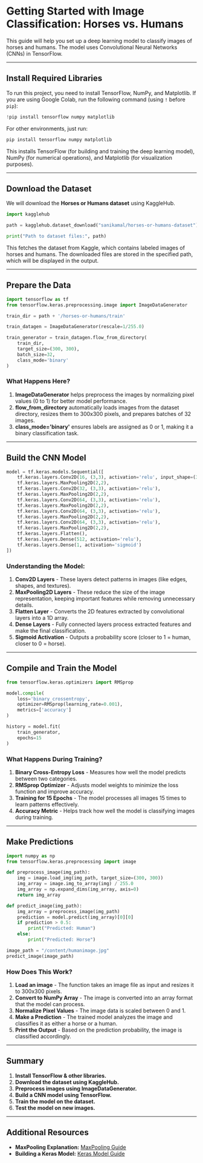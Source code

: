 # Getting Started with Image Classification: Horses vs. Humans

This guide will help you set up a deep learning model to classify images of horses and humans. The model uses Convolutional Neural Networks (CNNs) in TensorFlow.

---

## Install Required Libraries
To run this project, you need to install TensorFlow, NumPy, and Matplotlib. If you are using Google Colab, run the following command (using `!` before `pip`):

```python
!pip install tensorflow numpy matplotlib
```

For other environments, just run:
```bash
pip install tensorflow numpy matplotlib
```

This installs TensorFlow (for building and training the deep learning model), NumPy (for numerical operations), and Matplotlib (for visualization purposes).

---

## Download the Dataset
We will download the **Horses or Humans dataset** using KaggleHub.

```python
import kagglehub

path = kagglehub.dataset_download("sanikamal/horses-or-humans-dataset")

print("Path to dataset files:", path)
```

This fetches the dataset from Kaggle, which contains labeled images of horses and humans. The downloaded files are stored in the specified path, which will be displayed in the output.

---

## Prepare the Data

```python
import tensorflow as tf
from tensorflow.keras.preprocessing.image import ImageDataGenerator

train_dir = path + '/horses-or-humans/train'

train_datagen = ImageDataGenerator(rescale=1/255.0)

train_generator = train_datagen.flow_from_directory(
    train_dir,
    target_size=(300, 300),
    batch_size=32,
    class_mode='binary'
)
```

### What Happens Here?
1. **ImageDataGenerator** helps preprocess the images by normalizing pixel values (0 to 1) for better model performance.
2. **flow_from_directory** automatically loads images from the dataset directory, resizes them to 300x300 pixels, and prepares batches of 32 images.
3. **class_mode='binary'** ensures labels are assigned as 0 or 1, making it a binary classification task.

---

## Build the CNN Model

```python
model = tf.keras.models.Sequential([
    tf.keras.layers.Conv2D(16, (3,3), activation='relu', input_shape=(300, 300, 3)),
    tf.keras.layers.MaxPooling2D(2,2),
    tf.keras.layers.Conv2D(32, (3,3), activation='relu'),
    tf.keras.layers.MaxPooling2D(2,2),
    tf.keras.layers.Conv2D(64, (3,3), activation='relu'),
    tf.keras.layers.MaxPooling2D(2,2),
    tf.keras.layers.Conv2D(64, (3,3), activation='relu'),
    tf.keras.layers.MaxPooling2D(2,2),
    tf.keras.layers.Conv2D(64, (3,3), activation='relu'),
    tf.keras.layers.MaxPooling2D(2,2),
    tf.keras.layers.Flatten(),
    tf.keras.layers.Dense(512, activation='relu'),
    tf.keras.layers.Dense(1, activation='sigmoid')
])
```

### Understanding the Model:
1. **Conv2D Layers** - These layers detect patterns in images (like edges, shapes, and textures).
2. **MaxPooling2D Layers** - These reduce the size of the image representation, keeping important features while removing unnecessary details.
3. **Flatten Layer** - Converts the 2D features extracted by convolutional layers into a 1D array.
4. **Dense Layers** - Fully connected layers process extracted features and make the final classification.
5. **Sigmoid Activation** - Outputs a probability score (closer to 1 = human, closer to 0 = horse).

---

## Compile and Train the Model

```python
from tensorflow.keras.optimizers import RMSprop

model.compile(
    loss='binary_crossentropy',
    optimizer=RMSprop(learning_rate=0.001),
    metrics=['accuracy']
)

history = model.fit(
    train_generator,
    epochs=15
)
```

### What Happens During Training?
1. **Binary Cross-Entropy Loss** - Measures how well the model predicts between two categories.
2. **RMSprop Optimizer** - Adjusts model weights to minimize the loss function and improve accuracy.
3. **Training for 15 Epochs** - The model processes all images 15 times to learn patterns effectively.
4. **Accuracy Metric** - Helps track how well the model is classifying images during training.

---

## Make Predictions

```python
import numpy as np
from tensorflow.keras.preprocessing import image

def preprocess_image(img_path):
    img = image.load_img(img_path, target_size=(300, 300))
    img_array = image.img_to_array(img) / 255.0
    img_array = np.expand_dims(img_array, axis=0)
    return img_array

def predict_image(img_path):
    img_array = preprocess_image(img_path)
    prediction = model.predict(img_array)[0][0]
    if prediction > 0.5:
        print("Predicted: Human")
    else:
        print("Predicted: Horse")

image_path = "/content/humanimage.jpg"
predict_image(image_path)
```

### How Does This Work?
1. **Load an image** - The function takes an image file as input and resizes it to 300x300 pixels.
2. **Convert to NumPy Array** - The image is converted into an array format that the model can process.
3. **Normalize Pixel Values** - The image data is scaled between 0 and 1.
4. **Make a Prediction** - The trained model analyzes the image and classifies it as either a horse or a human.
5. **Print the Output** - Based on the prediction probability, the image is classified accordingly.

---

## Summary
1. **Install TensorFlow & other libraries.**
2. **Download the dataset using KaggleHub.**
3. **Preprocess images using ImageDataGenerator.**
4. **Build a CNN model using TensorFlow.**
5. **Train the model on the dataset.**
6. **Test the model on new images.**

---

## Additional Resources
- **MaxPooling Explanation:** [MaxPooling Guide](https://doimages.nyc3.cdn.digitaloceanspaces.com/010AI-ML/content/images/2022/07/maxpooled_1-1.png)
- **Building a Keras Model:** [Keras Model Guide](https://makeschool.org/mediabook/oa/tutorials/keras-for-image-classification-pfw/building-a-keras-sequential-model/)


